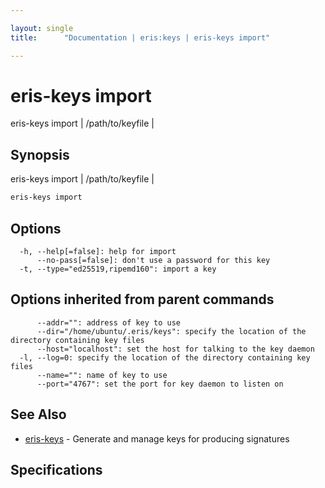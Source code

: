 ```yaml
---

layout: single
title:      "Documentation | eris:keys | eris-keys import"

---
```


# eris-keys import

eris-keys import <priv key> | /path/to/keyfile | <key json>

## Synopsis

eris-keys import <priv key> | /path/to/keyfile | <key json>

```bash
eris-keys import
```

## Options

```
  -h, --help[=false]: help for import
      --no-pass[=false]: don't use a password for this key
  -t, --type="ed25519,ripemd160": import a key
```

## Options inherited from parent commands

```
      --addr="": address of key to use
      --dir="/home/ubuntu/.eris/keys": specify the location of the directory containing key files
      --host="localhost": set the host for talking to the key daemon
  -l, --log=0: specify the location of the directory containing key files
      --name="": name of key to use
      --port="4767": set the port for key daemon to listen on
```

## See Also

* [eris-keys](/docs/documentation/keys/0.11.4/eris-keys/)	 - Generate and manage keys for producing signatures

## Specifications


